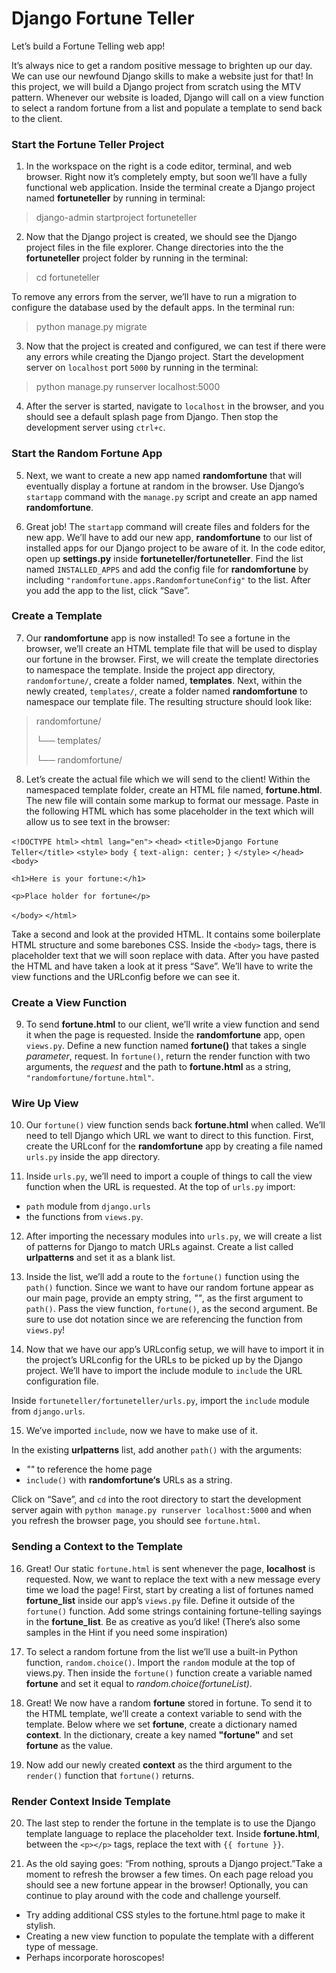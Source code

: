# Django Fortune Teller
Let’s build a Fortune Telling web app!

It’s always nice to get a random positive message to brighten up our day. We can use our newfound Django skills to make a website just for that! In this project, we will build a Django project from scratch using the MTV pattern. Whenever our website is loaded, Django will call on a view function to select a random fortune from a list and populate a template to send back to the client.

### Start the Fortune Teller Project

1. In the workspace on the right is a code editor, terminal, and web browser. Right now it’s completely empty, but soon we’ll have a fully functional web application.
Inside the terminal create a Django project named **fortuneteller** by running in terminal:
> django-admin startproject fortuneteller

2. Now that the Django project is created, we should see the Django project files in the file explorer.
Change directories into the the **fortuneteller** project folder by running in the terminal:

> cd fortuneteller

To remove any errors from the server, we’ll have to run a migration to configure the database used by the default apps. In the terminal run:

> python manage.py migrate

3. Now that the project is created and configured, we can test if there were any errors while creating the Django project.
Start the development server on `localhost` port `5000` by running in the terminal:

> python manage.py runserver localhost:5000

4. After the server is started, navigate to `localhost` in the browser, and you should see a default splash page from Django. Then stop the development server using `ctrl+c`.

### Start the Random Fortune App
5. Next, we want to create a new app named **randomfortune** that will eventually display a fortune at random in the browser.
Use Django’s `startapp` command with the `manage.py` script and create an app named **randomfortune**.

6. Great job! The `startapp` command will create files and folders for the new app. We’ll have to add our new app, **randomfortune** to our list of installed apps for our Django project to be aware of it.
In the code editor, open up **settings.py** inside **fortuneteller/fortuneteller**. Find the list named `INSTALLED_APPS` and add the config file for **randomfortune** by including `"randomfortune.apps.RandomfortuneConfig"` to the list.
After you add the app to the list, click “Save”.

### Create a Template
7. Our **randomfortune** app is now installed! To see a fortune in the browser, we’ll create an HTML template file that will be used to display our fortune in the browser. First, we will create the template directories to namespace the template.
Inside the project app directory, `randomfortune/`, create a folder named, **templates**. Next, within the newly created, `templates/`, create a folder named **randomfortune** to namespace our template file.
The resulting structure should look like:
>randomfortune/
>
>└── templates/
>
>    └── randomfortune/

8. Let’s create the actual file which we will send to the client!
Within the namespaced template folder, create an HTML file named, **fortune.html**. The new file will contain some markup to format our message. Paste in the following HTML which has some placeholder in the text which will allow us to see text in the browser:

`<!DOCTYPE html>`
`<html lang="en">`
`<head>`
 `<title>Django Fortune Teller</title>`
 `<style>`
   `body {`
     `text-align: center;`
   `}`
 `</style>`
`</head>`
`<body>`

 `<h1>Here is your fortune:</h1>`

 `<p>Place holder for fortune</p>`

`</body>`
`</html>`


Take a second and look at the provided HTML. It contains some boilerplate HTML structure and some barebones CSS. Inside the `<body>` tags, there is placeholder text that we will soon replace with data.
After you have pasted the HTML and have taken a look at it press “Save”. We’ll have to write the view functions and the URLconfig before we can see it.

### Create a View Function
9. To send **fortune.html** to our client, we’ll write a view function and send it when the page is requested.
Inside the **randomfortune** app, open `views.py`. Define a new function named **fortune()** that takes a single _parameter_, request. In `fortune()`, return the render function with two arguments, the _request_ and the path to **fortune.html** as a string, `"randomfortune/fortune.html"`.

### Wire Up View
10. Our `fortune()` view function sends back **fortune.html** when called. We’ll need to tell Django which URL we want to direct to this function.
First, create the URLconf for the **randomfortune** app by creating a file named `urls.py` inside the app directory.

11. Inside `urls.py`, we’ll need to import a couple of things to call the view function when the URL is requested.
At the top of `urls.py` import:
* `path` module from `django.urls`
* the functions from `views.py`.

12. After importing the necessary modules into `urls.py`, we will create a list of patterns for Django to match URLs against. Create a list called **urlpatterns** and set it as a blank list.

13. Inside the list, we’ll add a route to the `fortune()` function using the `path()` function.
Since we want to have our random fortune appear as our main page, provide an empty string, _""_, as the first argument to `path()`. Pass the view function, `fortune()`, as the second argument. Be sure to use dot notation since we are referencing the function from `views.py`!

14. Now that we have our app’s URLconfig setup, we will have to import it in the project’s URLconfig for the URLs to be picked up by the Django project. We’ll have to import the include module to `include` the URL configuration file.

Inside `fortuneteller/fortuneteller/urls.py`, import the `include` module from `django.urls`.

15. We’ve imported `include`, now we have to make use of it.

In the existing **urlpatterns** list, add another `path()` with the arguments:
* _""_ to reference the home page
* `include()` with **randomfortune‘s** URLs as a string.

Click on “Save”, and `cd` into the root directory to start the development server again with `python manage.py runserver localhost:5000` and when you refresh the browser page, you should see `fortune.html`.

### Sending a Context to the Template
16. Great! Our static `fortune.html` is sent whenever the page, **localhost** is requested. Now, we want to replace the text with a new message every time we load the page!
First, start by creating a list of fortunes named **fortune_list** inside our app’s `views.py` file. Define it outside of the `fortune()` function.
Add some strings containing fortune-telling sayings in the **fortune_list**. Be as creative as you’d like! (There’s also some samples in the Hint if you need some inspiration)

17. To select a random fortune from the list we’ll use a built-in Python function, `random.choice()`.
Import the `random` module at the top of views.py. Then inside the `fortune()` function create a variable named **fortune** and set it equal to _random.choice(fortuneList)_.

18. Great! We now have a random **fortune** stored in fortune. To send it to the HTML template, we’ll create a context variable to send with the template.
Below where we set **fortune**, create a dictionary named **context**. In the dictionary, create a key named **"fortune"** and set **fortune** as the value.

19. Now add our newly created **context** as the third argument to the `render()` function that `fortune()` returns.

### Render Context Inside Template
20. The last step to render the fortune in the template is to use the Django template language to replace the placeholder text. Inside **fortune.html**, between the `<p></p>` tags, replace the text with `{{ fortune }}`.

21. As the old saying goes: “From nothing, sprouts a Django project.”Take a moment to refresh the browser a few times. On each page reload you should see a new fortune appear in the browser!
Optionally, you can continue to play around with the code and challenge yourself.
* Try adding additional CSS styles to the fortune.html page to make it stylish.
* Creating a new view function to populate the template with a different type of message.
* Perhaps incorporate horoscopes!
